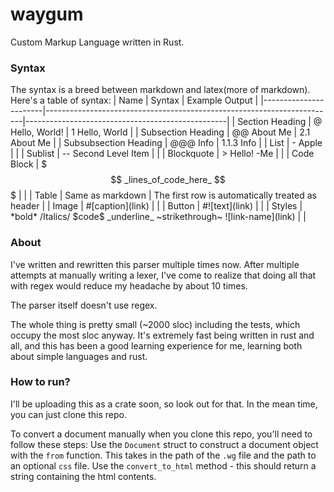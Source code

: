 # waygum

Custom Markup Language written in Rust.

### Syntax

The syntax is a breed between markdown and latex(more of markdown). Here's a table of syntax:
| Name                  | Syntax                                                                 | Example Output                                   |
|-----------------------|------------------------------------------------------------------------|--------------------------------------------------|
| Section Heading       | @ Hello, World!                                                        | 1 Hello, World                                   |
| Subsection Heading    | @@ About Me                                                            | 2.1 About Me                                     |
| Subsubsection Heading | @@@ Info                                                               | 1.1.3 Info                                       |
| List                  | - Apple                                                                |                                                  |
| Sublist               | -- Second Level Item                                                   |                                                  |
| Blockquote            | > Hello! -Me                                                           |                                                  |
| Code Block            | $$$ _lines_of_code_here_ $$$                                           |                                                  |
| Table                 | Same as markdown                                                       | The first row is automatically treated as header |
| Image                 | #\[caption\](link)                                                     |                                                  |
| Button                | #!\[text\](link)                                                         |                                                  |
| Styles                | \*bold\* \/Italics\/ \$code\$ \_underline\_ \~strikethrough\~ !\[link-name\](link) |                                                  |

### About

I've written and rewritten this parser multiple times now. After multiple attempts at manually writing a lexer, I've come to realize that doing all that with regex would reduce my headache by about 10 times.

The parser itself doesn't use regex. 

The whole thing is pretty small (~2000 sloc) including the tests, which occupy the most sloc anyway. It's extremely fast being written in rust and all, and this has been a good learning experience for me, learning both about simple languages and rust.

### How to run?

I'll be uploading this as a crate soon, so look out for that. In the mean time, you can just clone this repo.

To convert a document manually when you clone this repo, you'll need to follow these steps:
Use the `Document` struct to construct a document object with the `from` function. This takes in the path of the `.wg` file and the path to an optional `css` file. Use the `convert_to_html` method - this should return a string containing the html contents.
